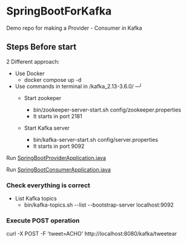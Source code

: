 # SpringBootForKafka
Demo repo for making a Provider - Consumer in Kafka
## Steps Before start
2 Different approach:
- Use Docker
    - docker compose up -d
- Use commands in terminal in /kafka_2.13-3.6.0/                                                                                                                                  ─╯
    - Start zookeper
        - bin/zookeeper-server-start.sh config/zookeeper.properties 
        - It starts in port 2181

    - Start Kafka server
        - bin/kafka-server-start.sh config/server.properties
        - It starts in port 9092

Run [SpringBootProviderApplication.java](SpringBootProvider%2Fsrc%2Fmain%2Fjava%2Fcom%2Fkafka%2Fprovider%2FSpringBootProviderApplication.java)

Run [SpringBootConsumerApplication.java](src/main/java/com/kafka/consumer/SpringBootConsumer/SpringBootConsumerApplication.java)
### Check everything is correct
- List Kafka topics
    - bin/kafka-topics.sh --list --bootstrap-server localhost:9092

### Execute POST operation
curl -X POST -F 'tweet=ACHO' http://localhost:8080/kafka/tweetear

